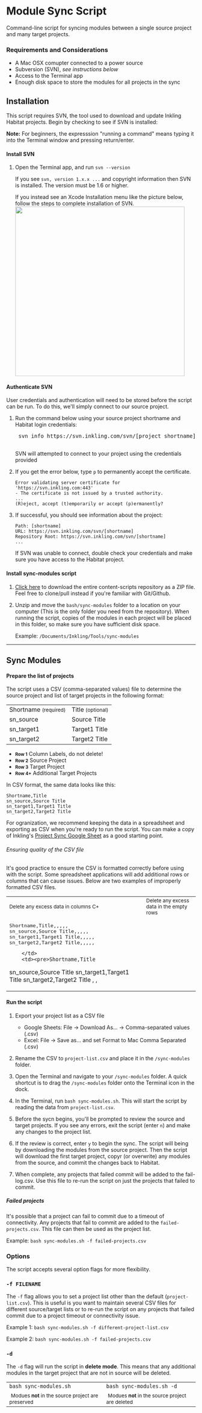 # Module Sync Script
Command-line script for syncing modules between a single source project and many target projects.

### Requirements and Considerations
- A Mac OSX comupter connected to a power source
- Subversion (SVN), _see instructions below_
- Access to the Terminal app
- Enough disk space to store the modules for all projects in the sync

## Installation
This script requires SVN, the tool used to download and update Inkling Habitat projects. Begin by checking to see if SVN is installed:

__Note:__ For beginners, the expresssion "running a command" means typing it into the Terminal window and pressing return/enter.

#### Install SVN
1. Open the Terminal app, and run `svn --version`

    If you see `svn, version 1.x.x ...` and copyright information then SVN is installed. The version must be 1.6 or higher.

    If you instead see an Xcode Installation menu like the picture below, follow the steps to complete installation of SVN.
    <img src="img/install-svn.png" alt="" width="450">

#### Authenticate SVN
User credentials and authentication will need to be stored before the script can be run. To do this, we'll simply connect to our source project.

1. Run the command below using your source project shortname and Habitat login credentials:
    <pre>
    svn info https://svn.inkling.com/svn/[project shortname] --username [Habitat username] --password [Habitat password]
    </pre>

    SVN will attempted to connect to your project using the credentials provided

2. If you get the error below, type `p` to permanently accept the certificate.
    ```
    Error validating server certificate for 'https://svn.inkling.com:443'
    - The certificate is not issued by a trusted authority.
    ...
    (R)eject, accept (t)emporarily or accept (p)ermanently?
    ```

3. If successful, you should see information about the project:
    ```
    Path: [shortname]
    URL: https://svn.inkling.com/svn/[shortname]
    Repository Root: https://svn.inkling.com/svn/[shortname]
    ...
    ```
    If SVN was unable to connect, double check your credentials and make sure you have access to the Habitat project.


#### Install sync-modules script

1. <a href="https://github.com/inkling/content-scripts/archive/bash-modules-sync.zip">Click here</a> to download the entire content-scripts repository as a ZIP file. Feel free to clone/pull instead if you're familiar with Git/Github.
2. Unzip and move the `bash/sync-modules` folder to a location on your computer (This is the only folder you need from the repository). When running the script, copies of the modules in each project will be placed in this folder, so make sure you have sufficient disk space.

    Example: `/Documents/Inkling/Tools/sync-modules`

---
## Sync Modules

#### Prepare the list of projects
The script uses a CSV (comma-separated values) file to determine the source project and list of target projects in the following format:

<table>
    <tr>
        <td>Shortname <small>(required)</small></td>
        <td>Title <small>(optional)</small></td>
    </tr>
    <tr>
        <td>sn_source</td>
        <td>Source Title</td>
    </tr>
    <tr>
        <td>sn_target1</td>
        <td>Target1 Title</td>
    </tr>
    <tr>
        <td>sn_target2</td>
        <td>Target2 Title</td>
    </tr>
</table>
<ul>
    <li><small><b>Row 1</b></small> Column Labels, do not delete!</li>
    <li><small><b>Row 2</b></small> Source Project</li>
    <li><small><b>Row 3</b></small> Target Project</li>
    <li><small><b>Row 4+</b></small> Additional Target Projects</li>
</ul>


In CSV format, the same data looks like this:
```
Shortname,Title
sn_source,Source Title
sn_target1,Target1 Title
sn_target2,Target2 Title
```

For ogranization, we recommend keeping the data in a spreadsheet and exporting as CSV when you're ready to run the script. You can make a copy of Inkling's <a href="https://docs.google.com/a/standardnine.com/spreadsheets/d/1lqET9VLV0oxILhzJC6zH1xq4CIfPojXO_fUxuhMJssA/edit?usp=sharing" target="_blank">Project Sync Google Sheet</a> as a good starting point.

###### Ensuring quality of the CSV file
It's good practice to ensure the CSV is formatted correctly before using with the script. Some spreadsheet applications will add additional rows or columns that can cause issues. Below are two examples of improperly formatted CSV files.

<table>
    <tr>
        <td><small>Delete any excess data in columns C+</small></td>
        <td><small>Delete any excess data in the empty rows</small></td>
    </tr>
    <tr>
        <td><pre>Shortname,Title,,,,,
sn_source,Source Title,,,,,
sn_target1,Target1 Title,,,,,
sn_target2,Target2 Title,,,,,</pre>

        </td>
        <td><pre>Shortname,Title
sn_source,Source Title
sn_target1,Target1 Title
sn_target2,Target2 Title
,
,
</pre>
        </td>
    </tr>
</table>

#### Run the script

1. Export your project list as a CSV file
    - Google Sheets: File -> Download As... -> Comma-separated values (.csv)
    - Excel: File -> Save as... and set Format to Mac Comma Separated (.csv)

2. Rename the CSV to `project-list.csv` and place it in the `/sync-modules` folder.

3. Open the Terminal and navigate to your `/sync-modules` folder. A quick shortcut is to drag the `/sync-modules` folder onto the Terminal icon in the dock.

4. In the Terminal, run `bash sync-modules.sh`. This will start the script by reading the data from `project-list.csv`.

5. Before the sycn begins, you'll be prompted to review the source and target projects. If you see any errors, exit the script (enter `n`) and make any changes to the project list.

6. If the review is correct, enter `y` to begin the sync. The script will being by downloading the modules from the source project. Then the script will download the first target project, copyr (or overwrite) any modules from the source, and commit the changes back to Habitat.

7. When complete, any projects that failed commit will be added to the fail-log.csv. Use this file to re-run the script on just the projects that failed to commit.

##### Failed projects

It's possible that a project can fail to commit due to a timeout of connectivity. Any projects that fail to commit are added to the `failed-projects.csv`. This file can then be used as the project list.

Example: `bash sync-modules.sh -f failed-projects.csv`

### Options
The script accepts several option flags for more flexibility.

### `-f FILENAME`
The `-f` flag allows you to set a project list other than the default (`project-list.csv`). This is useful is you want to maintain several CSV files for different source/target lists or to re-run the script on any projects that failed commit due to a project timeout or connectivity issue.

Example 1: `bash sync-modules.sh -f different-project-list.csv`

Example 2: `bash sync-modules.sh -f failed-projects.csv`

### `-d`
The `-d` flag will run the script in __delete mode__. This means that any additional modules in the target project that are not in source will be deleted.

<table>
    <tr>
        <td><code>bash sync-modules.sh</code></td>
        <td><code>bash sync-modules.sh <span>-d</span></code></td>
    </tr>
    <tr>
        <td>
            <img src="img/update.jpg" alt="">
            <small>Modues <b>not</b> in the source project are preserved</small>
        </td>
        <td>
            <img src="img/update-delete.jpg" alt="">
            <small>Modues <b>not</b> in the source project are deleted</small>
        </td>
    </tr>
</table>
